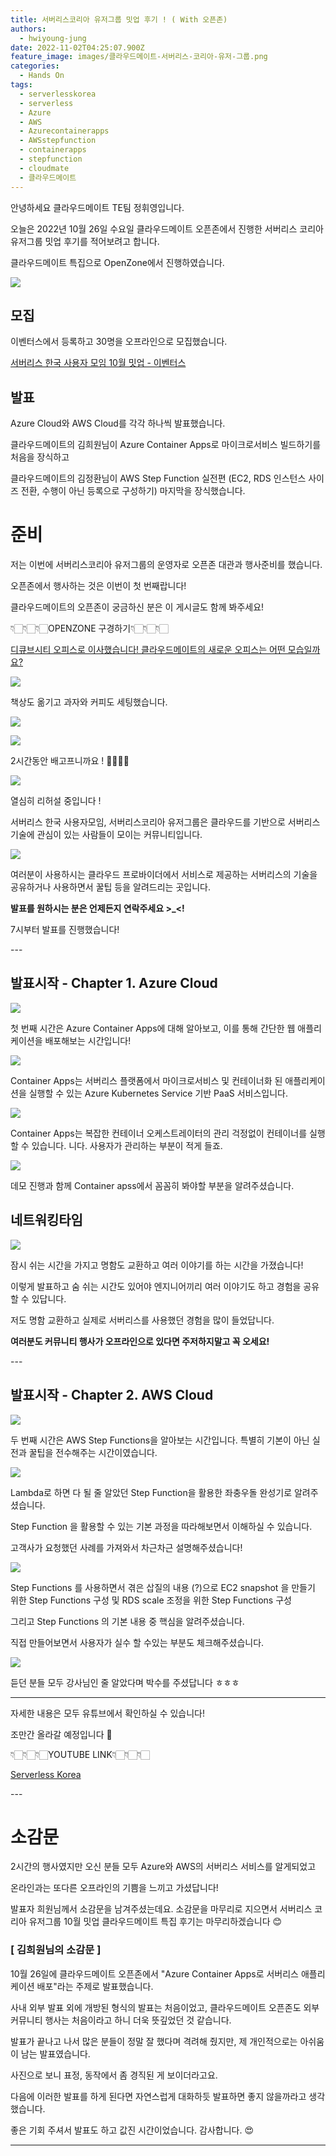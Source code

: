 ```yaml
---
title: 서버리스코리아 유저그룹 밋업 후기 ! ( With 오픈존)
authors:
  - hwiyoung-jung
date: 2022-11-02T04:25:07.900Z
feature_image: images/클라우드메이트-서버리스-코리아-유저-그룹.png
categories:
  - Hands On
tags:
  - serverlesskorea
  - serverless
  - Azure
  - AWS
  - Azurecontainerapps
  - AWSstepfunction
  - containerapps
  - stepfunction
  - cloudmate
  - 클라우드메이트
---
```

안녕하세요 클라우드메이트 TE팀 정휘영입니다.

오늘은 2022년 10월 26일 수요일 클라우드메이트 오픈존에서 진행한 서버리스 코리아 유저그룹 밋업 후기를 적어보려고 합니다.

클라우드메이트 특집으로 OpenZone에서 진행하였습니다.

![](images/00.png)

## 모집

이벤터스에서 등록하고 30명을 오프라인으로 모집했습니다.

[서버리스 한국 사용자 모임 10월 밋업 - 이벤터스](https://event-us.kr/bsBxCcQJioWM/event/49809)

## 발표

Azure Cloud와 AWS Cloud를 각각 하나씩 발표했습니다.

클라우드메이트의 김희원님이 Azure Container Apps로 마이크로서비스 빌드하기를 처음을 장식하고

클라우드메이트의 김정환님이 AWS Step Function 실전편 (EC2, RDS 인스턴스 사이즈 전환, 수행이 아닌 등록으로 구성하기) 마지막을 장식했습니다.

# 준비

저는 이번에 서버리스코리아 유저그룹의 운영자로 오픈존 대관과 행사준비를 했습니다.

오픈존에서 행사하는 것은 이번이 첫 번째랍니다!

클라우드메이트의 오픈존이 궁금하신 분은 이 게시글도 함께 봐주세요!

👇🏻👇🏻👇🏻OPENZONE 구경하기👇🏻👇🏻👇🏻

[디큐브시티 오피스로 이사했습니다! 클라우드메이트의 새로운 오피스는 어떤 모습일까요?](https://tech.cloudmt.co.kr/2022/10/13/%EB%94%94%ED%81%90%EB%B8%8C%EC%8B%9C%ED%8B%B0-%EC%98%A4%ED%94%BC%EC%8A%A4%EB%A1%9C-%EC%9D%B4%EC%82%AC%ED%96%88%EC%8A%B5%EB%8B%88%EB%8B%A4-%ED%81%B4%EB%9D%BC%EC%9A%B0%EB%93%9C%EB%A9%94%EC%9D%B4%ED%8A%B8%EC%9D%98-%EC%83%88%EB%A1%9C%EC%9A%B4-%EC%98%A4%ED%94%BC%EC%8A%A4%EB%8A%94-%EC%96%B4%EB%96%A4-%EB%AA%A8%EC%8A%B5%EC%9D%BC%EA%B9%8C%EC%9A%94/)

![](images/1-3.jpg)

책상도 옮기고 과자와 커피도 세팅했습니다.

![](images/03.png)

![](images/04.png)

2시간동안 배고프니까요 ! 👍🏻👍🏻

![](images/05.png)

열심히 리허설 중입니다 !

서버리스 한국 사용자모임, 서버리스코리아 유저그룹은 클라우드를 기반으로 서버리스 기술에 관심이 있는 사람들이 모이는 커뮤니티입니다.

![](images/01.png)

여러분이 사용하시는 클라우드 프로바이더에서 서비스로 제공하는 서버리스의 기술을 공유하거나 사용하면서 꿀팁 등을 알려드리는 곳입니다.

**발표를 원하시는 분은 언제든지 연락주세요 >_<!**

7시부터 발표를 진행했습니다!

\-﻿--

## 발표시작 - Chapter 1. Azure Cloud

![](images/06.png)

첫 번째 시간은 Azure Container Apps에 대해 알아보고, 이를 통해 간단한 웹 애플리케이션을 배포해보는 시간입니다!

![](images/untitled.png)

Container Apps는 서버리스 플랫폼에서 마이크로서비스 및 컨테이너화 된 애플리케이션을 실행할 수 있는 Azure Kubernetes Service 기반 PaaS 서비스입니다.

![](images/untitled-1-.png)

Container Apps는 복잡한 컨테이너 오케스트레이터의 관리 걱정없이 컨테이너를 실행할 수 있습니다.
니다. 사용자가 관리하는 부분이 적게 들죠.


![](images/img_6924.png)

데모 진행과 함께 Container apss에서 꼼꼼히 봐야할 부분을 알려주셨습니다.


## 네트워킹타임

![](images/09.png)

잠시 쉬는 시간을 가지고 명함도 교환하고 여러 이야기를 하는 시간을 가졌습니다!

이렇게 발표하고 숨 쉬는 시간도 있어야 엔지니어끼리 여러 이야기도 하고 경험을 공유할 수 있답니다.

저도 명함 교환하고 실제로 서버리스를 사용했던 경험을 많이 들었답니다.

**여러분도 커뮤니티 행사가 오프라인으로 있다면 주저하지말고 꼭 오세요!**

-﻿--

## 발표시작 - Chapter 2. AWS Cloud


![](images/10.png)


두 번째 시간은 AWS Step Functions을 알아보는 시간입니다. 특별히 기본이 아닌 실전과 꿀팁을 전수해주는 시간이였습니다.


![](images/untitled-2-.png)

Lambda로 하면 다 될 줄 알았던 Step Function을 활용한 좌충우돌 완성기로 알려주셨습니다.

Step Function 을 활용할 수 있는 기본 과정을 따라해보면서 이해하실 수 있습니다.

고객사가 요청했던 사례를 가져와서 차근차근 설명해주셨습니다!

![](images/img_6935.png)

Step Functions 를 사용하면서 겪은 삽질의 내용 (?)으로 EC2 snapshot 을 만들기 위한 Step Functions 구성 및 RDS scale 조정을 위한 Step Functions 구성 

그리고 Step Functions 의 기본 내용 중 핵심을 알려주셨습니다.

직접 만들어보면서 사용자가 실수 할 수있는 부분도 체크해주셨습니다.

![](images/untitled-3-.png)


듣던 분들 모두 강사님인 줄 알았다며 박수를 주셨답니다 ㅎㅎㅎ

---

자세한 내용은 모두 유튜브에서 확인하실 수 있습니다!

조만간 올라갈 예정입니다 🙂

👇🏻👇🏻👇🏻YOUTUBE LINK👇🏻👇🏻👇🏻

[Serverless Korea](https://www.youtube.com/c/ServerlessKorea)


-﻿--

# 소감문

2시간의 행사였지만 오신 분들 모두 Azure와 AWS의 서버리스 서비스를 알게되었고 

온라인과는 또다른 오프라인의 기쁨을 느끼고 가셨답니다!

발표자 희원님께서 소감문을 남겨주셨는데요. 소감문을 마무리로 지으면서 서버리스 코리아 유저그룹 10월 밋업 클라우드메이트 특집 후기는 마무리하겠습니다 😊

### [ 김희원님의 소감문 ]

10월 26일에 클라우드메이트 오픈존에서 "Azure Container Apps로 서버리스 애플리케이션 배포"라는 주제로 발표했습니다.

사내 외부 발표 외에 개방된 형식의 발표는 처음이었고, 클라우드메이트 오픈존도 외부 커뮤니티 행사는 처음이라고 하니 더욱 뜻깊었던 것 같습니다.

발표가 끝나고 나서 많은 분들이 정말 잘 했다며 격려해 줬지만, 제 개인적으로는 아쉬움이 남는 발표였습니다.

사진으로 보니 표정, 동작에서 좀 경직된 게 보이더라고요.

다음에 이러한 발표를 하게 된다면 자연스럽게 대화하듯 발표하면 좋지 않을까라고 생각했습니다.

좋은 기회 주셔서 발표도 하고 값진 시간이었습니다. 감사합니다. 😍

---

